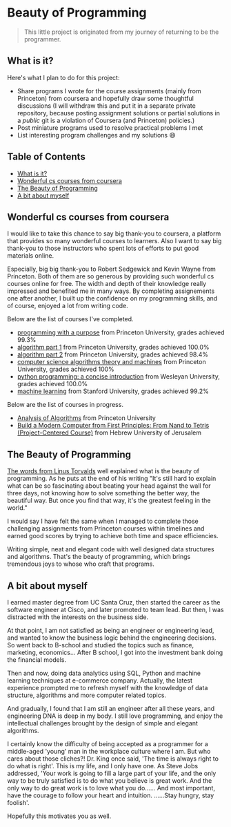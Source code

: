 # Beauty of Programming

> This little project is originated from my journey of returning to be the programmer.
 

## What is it?
Here's what I plan to do for this project:

- Share programs I wrote for the course assignments (mainly from Princeton) from coursera and hopefully draw some thoughtful discussions (I will withdraw this and put it in a separate private repository, because posting assignment solutions or partial solutions in a *public* git is a violation of Coursera (and Princeton) policies.)
- Post miniature programs used to resolve practical problems I met
- List interesting program challenges and my solutions :smile:

## Table of Contents

- [What is it?](#what-is-it)
- [Wonderful cs courses from coursera](#wonderful-cs-courses-from-coursera)
- [The Beauty of Programming](#the-beauty-of-programming)
- [A bit about myself](#a-bit-about-myself)


## Wonderful cs courses from coursera
I would like to take this chance to say big thank-you to coursera, a platform that provides so many wonderful courses to learners. Also I want to say big thank-you to those instructors who spent lots of efforts to put good materials online.

Especially, big big thank-you to Robert Sedgewick and Kevin Wayne from Princeton. Both of them are so generous by providing such wonderful cs courses online for free. The width and depth of their knowledge really impressed and benefited me in many ways. By completing assignements one after another, I built up the confidence on my programming skills, and of course, enjoyed a lot from writing code.

Below are the list of courses I've completed.

- [programming with a purpose](https://www.coursera.org/learn/cs-programming-java) from Princeton University, grades achieved 99.3%
- [algorithm part 1](https://www.coursera.org/learn/algorithms-part1/) from Princeton University, grades achieved 100.0%
- [algorithm part 2](https://www.coursera.org/learn/algorithms-part2) from Princeton University, grades achieved 98.4%
- [computer science algorithms theory and machines](https://www.coursera.org/learn/cs-algorithms-theory-machines) from Princeton University, grades achieved 100%
- [python programming: a concise introduction](https://www.coursera.org/learn/python-programming-introduction) from Wesleyan University, grades achieved 100.0%
- [machine learning](https://www.coursera.org/learn/machine-learning) from Stanford University, grades achieved 99.2%


Below are the list of courses in progress.

- [Analysis of Algorithms](https://www.coursera.org/learn/analysis-of-algorithms/) from Princeton University
- [Build a Modern Computer from First Principles: From Nand to Tetris (Project-Centered Course)](https://www.coursera.org/learn/build-a-computer/) from Hebrew University of Jerusalem


## The Beauty of Programming
[The words from Linus Torvalds](http://www.bowdoin.edu/~ltoma/teaching/beautyOfProgramming.pdf) well explained what is the beauty of programming. As he puts at the end of his writing "It's still hard to explain what can be so fascinating about beating your head against the wall for three days, not knowing how to solve something the better way, the beautiful way. But once you find that way, it's the greatest feeling in the world."

I would say I have felt the same when I managed to complete those challenging assignments from Princeton courses within timelines and earned good scores by trying to achieve both time and space efficiencies. 

Writing simple, neat and elegant code with well designed data structures and algorithms. 
That's the beauty of programming, which brings tremendous joys to whose who craft that programs.


## A bit about myself
I earned master degree from UC Santa Cruz, then started the career as the software engineer at Cisco, and later promoted to team lead. But then, I was distracted with the interests on the business side. 

At that point, I am not satisfied as being an engineer or engineering lead, and wanted to know the business logic behind the engineering decisions. So went back to B-school and studied the topics such as finance, marketing, economics... After B school, I got into the investment bank doing the financial models. 

Then and now, doing data analytics using SQL, Python and machine learning techniques at e-commerce company. Actually, the latest experience prompted me to refresh myself with the knowledge of data structure, algorithms and more computer related topics. 

And gradually, I found that I am still an engineer after all these years, and engineering DNA is deep in my body. I still love programming, and enjoy the intellectual challenges brought by the design of simple and elegant algorithms.

I certainly know the difficulty of being accepted as a programmer for a middle-aged 'young' man in the workplace culture where I am. But who cares about those cliches?! Dr. King once said, 'The time is always right to do what is right'. This is my life, and I only have one. As Steve Jobs addressed, 'Your work is going to fill a large part of your life, and the only way to be truly satisfied is to do
what you believe is great work. And the only way to do great work is to love what you do...... And most important, have the courage to follow your heart and intuition. ......Stay hungry, stay foolish'. 

Hopefully this motivates you as well.
